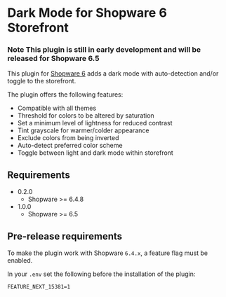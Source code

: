 Dark Mode for Shopware 6 Storefront
=====

### Note This plugin is still in early development and will be released for Shopware 6.5

This plugin for [Shopware 6](https://www.shopware.de) adds a dark mode with auto-detection and/or toggle to the storefront.

The plugin offers the following features:

* Compatible with all themes
* Threshold for colors to be altered by saturation
* Set a minimum level of lightness for reduced contrast
* Tint grayscale for warmer/colder appearance
* Exclude colors from being inverted
* Auto-detect preferred color scheme
* Toggle between light and dark mode within storefront

Requirements
-----
* 0.2.0
    * Shopware >= 6.4.8
* 1.0.0
    * Shopware >= 6.5

Pre-release requirements
-----
To make the plugin work with Shopware `6.4.x`, a feature flag must be enabled.

In your `.env` set the following before the installation of the plugin:
```
FEATURE_NEXT_15381=1
```
